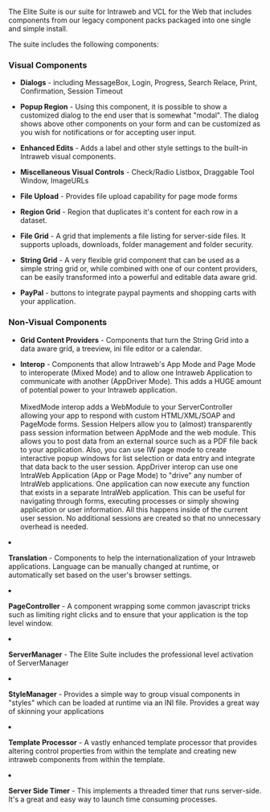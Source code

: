 The Elite Suite is our suite for Intraweb and VCL for the Web that includes components from our legacy component packs packaged into one single and simple install.

The suite includes the following components:
### Visual Components ###

  * **Dialogs** - including MessageBox, Login, Progress, Search Relace, Print, Confirmation, Session Timeout

  * **Popup Region** - Using this component, it is possible to show a customized dialog to the end user that is somewhat "modal". The dialog shows above other components on your form and can be customized as you wish for notifications or for accepting user input.

  * **Enhanced Edits** - Adds a label and other style settings to the built-in Intraweb visual components.

  * **Miscellaneous Visual Controls** - Check/Radio Listbox, Draggable Tool Window, ImageURLs

  * **File Upload** - Provides file upload capability for page mode forms

  * **Region Grid** - Region that duplicates it's content for each row in a dataset.

  * **File Grid** - A grid that implements a file listing for server-side files. It supports uploads, downloads, folder management and folder security.

  * **String Grid** - A very flexible grid component that can be used as a simple string grid or, while combined with one of our content providers, can be easily transformed into a powerful and editable data aware grid.

  * **PayPal** - buttons to integrate paypal payments and shopping carts with your application.

### Non-Visual Components ###

  * **Grid Content Providers** - Components that turn the String Grid into a data aware grid, a treeview, ini file editor or a calendar.

  * **Interop** - Components that allow Intraweb's App Mode and Page Mode to interoperate (Mixed Mode) and to allow one Intraweb Application to communicate with another (AppDriver Mode). This adds a HUGE amount of potential power to your Intraweb application.<br><br> MixedMode interop adds a WebModule to your ServerController allowing your app to respond with custom HTML/XML/SOAP and PageMode forms. Session Helpers allow you to (almost) transparently pass session information between AppMode and the web module. This allows you to post data from an external source such as a PDF file back to your application. Also, you can use IW page mode to create interactive popup windows for list selection or data entry and integrate that data back to the user session.  AppDriver interop can use one IntraWeb Application (App or Page Mode) to "drive" any number of IntraWeb applications. One application can now execute any function that exists in a separate IntraWeb application. This can be useful for navigating through forms, executing processes or simply showing application or user information. All this happens inside of the current user session. No additional sessions are created so that no unnecessary overhead is needed.</li></ul>

  * **Translation** - Components to help the internationalization of your Intraweb applications. Language can be manually changed at runtime, or automatically set based on the user's browser settings.

  * **PageController** - A component wrapping some common javascript tricks such as limiting right clicks and to ensure that your application is the top level window.

  * **ServerManager** - The Elite Suite includes the professional level activation of ServerManager

  * **StyleManager** - Provides a simple way to group visual components in "styles" which can be loaded at runtime via an INI file. Provides a great way of skinning your applications

  * **Template Processor** - A vastly enhanced template processor that provides altering control properties from within the template and creating new intraweb components from within the template.

  * **Server Side Timer** - This implements a threaded timer that runs server-side. It's a great and easy way to launch time consuming processes.
